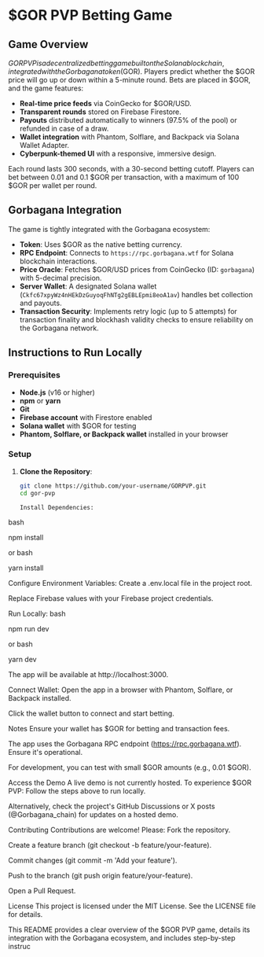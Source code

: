 # $GOR PVP Betting Game

## Game Overview

$GOR PVP is a decentralized betting game built on the Solana blockchain, integrated with the Gorbagana token ($GOR). Players predict whether the $GOR price will go up or down within a 5-minute round. Bets are placed in $GOR, and the game features:

- **Real-time price feeds** via CoinGecko for $GOR/USD.
- **Transparent rounds** stored on Firebase Firestore.
- **Payouts** distributed automatically to winners (97.5% of the pool) or refunded in case of a draw.
- **Wallet integration** with Phantom, Solflare, and Backpack via Solana Wallet Adapter.
- **Cyberpunk-themed UI** with a responsive, immersive design.

Each round lasts 300 seconds, with a 30-second betting cutoff. Players can bet between 0.01 and 0.1 $GOR per transaction, with a maximum of 100 $GOR per wallet per round.

## Gorbagana Integration

The game is tightly integrated with the Gorbagana ecosystem:

- **Token**: Uses $GOR as the native betting currency.
- **RPC Endpoint**: Connects to `https://rpc.gorbagana.wtf` for Solana blockchain interactions.
- **Price Oracle**: Fetches $GOR/USD prices from CoinGecko (ID: `gorbagana`) with 5-decimal precision.
- **Server Wallet**: A designated Solana wallet (`Ckfc67xpyWz4nHEkDzGuyoqFhNTg2gEBLEpmi8eoA1av`) handles bet collection and payouts.
- **Transaction Security**: Implements retry logic (up to 5 attempts) for transaction finality and blockhash validity checks to ensure reliability on the Gorbagana network.

## Instructions to Run Locally

### Prerequisites
- **Node.js** (v16 or higher)
- **npm** or **yarn**
- **Git**
- **Firebase account** with Firestore enabled
- **Solana wallet** with $GOR for testing
- **Phantom, Solflare, or Backpack wallet** installed in your browser

### Setup

1. **Clone the Repository**:
   ```bash
   git clone https://github.com/your-username/GORPVP.git
   cd gor-pvp

   Install Dependencies:
bash

npm install

or
bash

yarn install

Configure Environment Variables:
Create a .env.local file in the project root.

Replace Firebase values with your Firebase project credentials.

Run Locally:
bash

npm run dev

or
bash

yarn dev

The app will be available at http://localhost:3000.

Connect Wallet:
Open the app in a browser with Phantom, Solflare, or Backpack installed.

Click the wallet button to connect and start betting.

Notes
Ensure your wallet has $GOR for betting and transaction fees.

The app uses the Gorbagana RPC endpoint (https://rpc.gorbagana.wtf). Ensure it's operational.

For development, you can test with small $GOR amounts (e.g., 0.01 $GOR).

Access the Demo
A live demo is not currently hosted. To experience $GOR PVP:
Follow the steps above to run locally.

Alternatively, check the project's GitHub Discussions or X posts (@Gorbagana_chain) for updates on a hosted demo.

Contributing
Contributions are welcome! Please:
Fork the repository.

Create a feature branch (git checkout -b feature/your-feature).

Commit changes (git commit -m 'Add your feature').

Push to the branch (git push origin feature/your-feature).

Open a Pull Request.

License
This project is licensed under the MIT License. See the LICENSE file for details.

This README provides a clear overview of the $GOR PVP game, details its integration with the Gorbagana ecosystem, and includes step-by-step instruc

